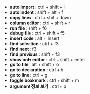 -   **auto import** : ctrl + shift + i
-   **auto indent** : shift + alt + f
-   **copy lines** : ctrl + shif + down
-   **column editor** : ctrl + shift + r
-   **run file** : shift + f6
-   **debug file** : ctrl + shift + f5
-   **insert code** : alt + Insert
-   **find selection** : ctrl + f3
-   **find next** : f3
-   **find previous** : shift + f3
-   **show only editor** : ctrl + shift + enter
-   **go to file** : alt + shift + o
-   **go to declaration** : ctrl + b
-   **go to line** : ctrl + g
-   **toggle bookmark** : ctrl + shift + m
-   **argument 정보 보기** : ctrl + p